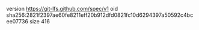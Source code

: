 version https://git-lfs.github.com/spec/v1
oid sha256:2821f2397ae60fe8211eff20b912dfd0821fc10d6294397a50592c4bcee07736
size 416
